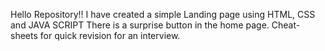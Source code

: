  Hello Repository!!
                   I have created a simple Landing page using HTML, CSS and JAVA SCRIPT
                   There is a surprise button in the home page.
                   Cheat-sheets for quick revision for an interview.
                
